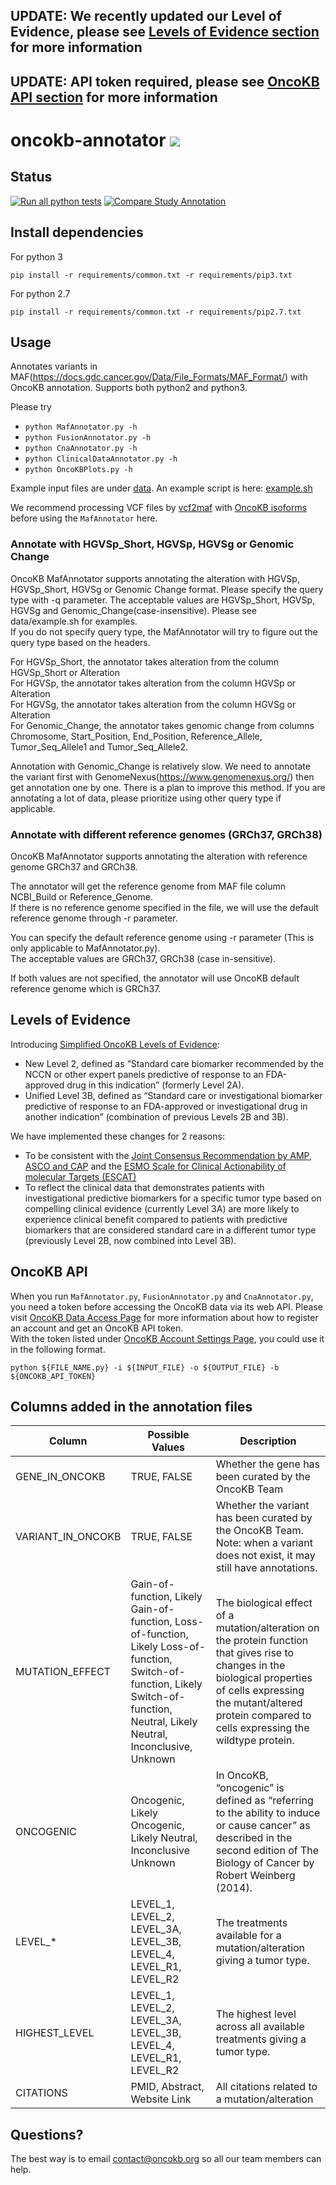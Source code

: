 
## UPDATE: We recently updated our Level of Evidence, please see [Levels of Evidence section](#levels-of-evidence) for more information
## UPDATE: API token required, please see [OncoKB API section](#oncokb-api) for more information

# oncokb-annotator <a href="https://ascopubs.org/doi/full/10.1200/PO.17.00011"><img src="https://img.shields.io/badge/DOI-10.1200%2FPO.17.00011-1c75cd" /></a>

## Status

[![Run all python tests](https://github.com/oncokb/oncokb-annotator/workflows/Run%20all%20python%20tests/badge.svg)](https://github.com/oncokb/oncokb-annotator/actions?query=workflow%3A%22Run+all+python+tests%22) [![Compare Study Annotation](https://github.com/oncokb/oncokb-annotator/workflows/Compare%20Study%20Annotation/badge.svg)](https://github.com/oncokb/oncokb-annotator/actions?query=workflow%3A%22Compare+Study+Annotation%22)

## Install dependencies
For python 3
```
pip install -r requirements/common.txt -r requirements/pip3.txt
```

For python 2.7
```
pip install -r requirements/common.txt -r requirements/pip2.7.txt
```


## Usage
Annotates variants in MAF(https://docs.gdc.cancer.gov/Data/File_Formats/MAF_Format/) with OncoKB annotation. Supports both python2 and python3.

Please try 
* `python MafAnnotator.py -h`
* `python FusionAnnotator.py -h`
* `python CnaAnnotator.py -h`
* `python ClinicalDataAnnotator.py -h`
* `python OncoKBPlots.py -h`

Example input files are under [data](data). An example script is here: [example.sh](example.sh)

We recommend processing VCF files by [vcf2maf](https://github.com/mskcc/vcf2maf/) with [OncoKB isoforms](https://www.oncokb.org/api/v1/utils/allCuratedGenes) before using the `MafAnnotator` here.


### Annotate with HGVSp_Short, HGVSp, HGVSg or Genomic Change
OncoKB MafAnnotator supports annotating the alteration with HGVSp, HGVSp_Short, HGVSg or Genomic Change format. Please specify the query type with -q parameter.
The acceptable values are HGVSp_Short, HGVSp, HGVSg and Genomic_Change(case-insensitive). Please see data/example.sh for examples.  
If you do not specify query type, the MafAnnotator will try to figure out the query type based on the headers.  

For HGVSp_Short, the annotator takes alteration from the column HGVSp_Short or Alteration  
For HGVSp, the annotator takes alteration from the column HGVSp or Alteration  
For HGVSg, the annotator takes alteration from the column HGVSg or Alteration  
For Genomic_Change, the annotator takes genomic change from columns Chromosome, Start_Position, End_Position, Reference_Allele, Tumor_Seq_Allele1 and Tumor_Seq_Allele2.

Annotation with Genomic_Change is relatively slow. We need to annotate the variant first with GenomeNexus(https://www.genomenexus.org/) then get annotation one by one. There is a plan to improve this method. If you are annotating a lot of data, please prioritize using other query type if applicable. 


### Annotate with different reference genomes (GRCh37, GRCh38)
OncoKB MafAnnotator supports annotating the alteration with reference genome GRCh37 and GRCh38.  

The annotator will get the reference genome from MAF file column NCBI_Build or Reference_Genome.  
If there is no reference genome specified in the file, we will use the default reference genome through -r parameter.  

You can specify the default reference genome using -r parameter (This is only applicable to MafAnnotator.py).  
The acceptable values are GRCh37, GRCh38 (case in-sensitive).  

If both values are not specified, the annotator will use OncoKB default reference genome which is GRCh37.


## Levels of Evidence
Introducing [Simplified OncoKB Levels of Evidence](https://www.oncokb.org/levels):
- New Level 2, defined as “Standard care biomarker recommended by the NCCN or other expert panels predictive of response to an FDA-approved drug in this indication” (formerly Level 2A).
- Unified Level 3B, defined as “Standard care or investigational biomarker predictive of response to an FDA-approved or investigational drug in another indication” (combination of previous Levels 2B and 3B).

We have implemented these changes for 2 reasons:
- To be consistent with the [Joint Consensus Recommendation by AMP, ASCO and CAP](https://www.sciencedirect.com/science/article/pii/S1525157816302239?via%3Dihub) and the [ESMO Scale for Clinical Actionability of molecular Targets (ESCAT)](https://academic.oup.com/annonc/article/29/9/1895/5076792?searchresult=1)
- To reflect the clinical data that demonstrates patients with investigational predictive biomarkers for a specific tumor type based on compelling clinical evidence (currently Level 3A) are more likely to experience clinical benefit compared to patients with predictive biomarkers that are considered standard care in a different tumor type (previously Level 2B, now combined into Level 3B).


## OncoKB API
When you run `MafAnnotator.py`, `FusionAnnotator.py` and `CnaAnnotator.py`, you need a token before accessing the OncoKB data via its web API. Please visit [OncoKB Data Access Page](https://www.oncokb.org/dataAccess) for more information about how to register an account and get an OncoKB API token.  
With the token listed under [OncoKB Account Settings Page](https://www.oncokb.org/account/settings), you could use it in the following format.
```
python ${FILE_NAME.py} -i ${INPUT_FILE} -o ${OUTPUT_FILE} -b ${ONCOKB_API_TOKEN}
``` 


## Columns added in the annotation files
| Column          	| Possible Values                                                                                                                                                            	 	 	| Description                                                                                                                                                                                                                      	|
|-----------------	|---------------------------------------------------------------------------------------------------------------------------------------------------------------------------------------|----------------------------------------------------------------------------------------------------------------------------------------------------------------------------------------------------------------------------------	|
| GENE_IN_ONCOKB       	| TRUE, FALSE   	| Whether the gene has been curated by the OncoKB Team  	|
| VARIANT_IN_ONCOKB     | TRUE, FALSE   	| Whether the variant has been curated by the OncoKB Team. Note: when a variant does not exist, it may still have annotations.   	|
| MUTATION_EFFECT 	| Gain-of-function, Likely Gain-of-function, Loss-of-function, Likely Loss-of-function, Switch-of-function, Likely Switch-of-function, Neutral, Likely Neutral, Inconclusive, Unknown 	| The biological effect of a mutation/alteration on the protein function that gives rise to changes in the biological properties of cells expressing the mutant/altered protein compared to cells expressing the wildtype protein. 	|
| ONCOGENIC       	| Oncogenic, Likely Oncogenic, Likely Neutral, Inconclusive Unknown                                                                                                             	 	| In OncoKB, “oncogenic” is defined as “referring to the ability to induce or cause cancer” as described in the second edition of The Biology of Cancer by Robert Weinberg (2014).                                                 	|
| LEVEL_*         	| LEVEL_1, LEVEL_2, LEVEL_3A, LEVEL_3B, LEVEL_4, LEVEL_R1, LEVEL_R2                                                                                                      	| The treatments available for a mutation/alteration giving a tumor type.                                                                                                                                                          	|
| HIGHEST_LEVEL   	| LEVEL_1, LEVEL_2, LEVEL_3A, LEVEL_3B, LEVEL_4, LEVEL_R1, LEVEL_R2                                                                                                      	| The highest level across all available treatments giving a tumor type.                                                                                                                                                           	|
| CITATIONS       	| PMID, Abstract, Website Link                                                                                                                                                 	 	 	| All citations related to a mutation/alteration                                                                                                                                                                                   	|



## Questions?
The best way is to email contact@oncokb.org so all our team members can help.

